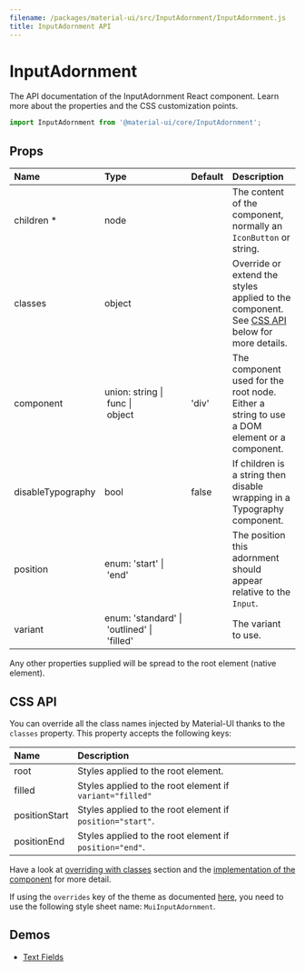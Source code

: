```yaml
---
filename: /packages/material-ui/src/InputAdornment/InputAdornment.js
title: InputAdornment API
---
```


<!--- This documentation is automatically generated, do not try to edit it. -->

# InputAdornment

<p class="description">The API documentation of the InputAdornment React component. Learn more about the properties and the CSS customization points.</p>

```js
import InputAdornment from '@material-ui/core/InputAdornment';
```



## Props

| Name | Type | Default | Description |
|:-----|:-----|:--------|:------------|
| <span class="prop-name required">children *</span> | <span class="prop-type">node |   | The content of the component, normally an `IconButton` or string. |
| <span class="prop-name">classes</span> | <span class="prop-type">object |   | Override or extend the styles applied to the component. See [CSS API](#css-api) below for more details. |
| <span class="prop-name">component</span> | <span class="prop-type">union:&nbsp;string&nbsp;&#124;<br>&nbsp;func&nbsp;&#124;<br>&nbsp;object<br> | <span class="prop-default">'div'</span> | The component used for the root node. Either a string to use a DOM element or a component. |
| <span class="prop-name">disableTypography</span> | <span class="prop-type">bool | <span class="prop-default">false</span> | If children is a string then disable wrapping in a Typography component. |
| <span class="prop-name">position</span> | <span class="prop-type">enum:&nbsp;'start'&nbsp;&#124;<br>&nbsp;'end'<br> |   | The position this adornment should appear relative to the `Input`. |
| <span class="prop-name">variant</span> | <span class="prop-type">enum:&nbsp;'standard'&nbsp;&#124;<br>&nbsp;'outlined'&nbsp;&#124;<br>&nbsp;'filled'<br> |   | The variant to use. |

Any other properties supplied will be spread to the root element (native element).

## CSS API

You can override all the class names injected by Material-UI thanks to the `classes` property.
This property accepts the following keys:


| Name | Description |
|:-----|:------------|
| <span class="prop-name">root</span> | Styles applied to the root element.
| <span class="prop-name">filled</span> | Styles applied to the root element if `variant="filled"`
| <span class="prop-name">positionStart</span> | Styles applied to the root element if `position="start"`.
| <span class="prop-name">positionEnd</span> | Styles applied to the root element if `position="end"`.

Have a look at [overriding with classes](/customization/overrides/#overriding-with-classes) section
and the [implementation of the component](https://github.com/mui-org/material-ui/tree/master/packages/material-ui/src/InputAdornment/InputAdornment.js)
for more detail.

If using the `overrides` key of the theme as documented
[here](/customization/themes/#customizing-all-instances-of-a-component-type),
you need to use the following style sheet name: `MuiInputAdornment`.

## Demos

- [Text Fields](/demos/text-fields/)

